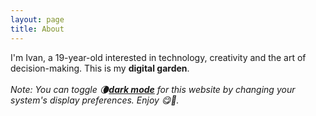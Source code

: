 ```yaml
---
layout: page
title: About
---
```


<p class="magicbox">
  I'm Ivan, a 19-year-old interested in technology, creativity and the art of decision-making️. This is my <b>digital garden</b>.
  <br>
  <br><i>Note: You can toggle 🌘<u><b>dark mode</b></u> for this website by changing your system's display preferences. Enjoy 😋🎈.</i>
</p>
